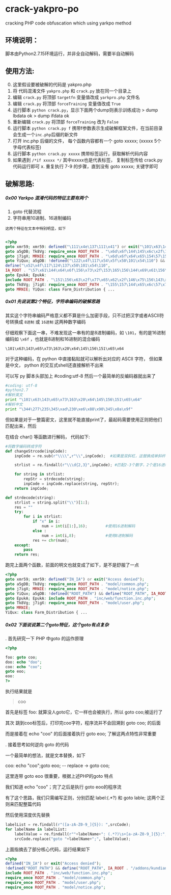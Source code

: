 # crack-yakpro-po
cracking PHP code obfuscation which using yarkpo method


## 环境说明：
  脚本由Python2.7.15环境运行，并非全自动解码，需要半自动解码

## 使用方法:
  0. 这里假设要被破解的代码是 yakpro.php
  1. 将 代码混淆文件 `yakpro.php` 和 `crack.py` 放在同一个目录上
  2. 编辑 `crack.py` 将顶部 `targetfn` 变量值改成 `yarkpro.php` 文件名
  3. 编辑 `crack.py` 将顶部 `forceTraining` 变量值改成 `True`
  4. 运行脚本 `python crack.py`，显示下面两个dump则表示训练成功
     \> dump lbdata ok
     \> dump ifdata ok
  5. 重新编辑 `crack.py` 将顶部  `forceTraining` 改为 `False`
  6. 运行脚本 `python crack.py f` 携带f参数表示生成破解框架文件，在当前目录会生成一个`inc.php`后缀的新文件
  7. 打开 inc.php 后缀的文件， 每个函数内容都有一个 goto xxxxx; (xxxxx 5个字母代表标签)
  8. 运行脚本 `python crack.py xxxxx` 携带标签运行，获取解析代码内容
  9. 如果遇到 `/*if xxxxx */` 其中xxxxx也是代表标签， 复制标签传给 crack.py 代码运行即可
  x. 重复执行 7-9 的步骤，直到没有 goto xxxxx; 关键字即可
  
 



## 破解思路: 

##### 0x00 Yarkpo 混淆代码的特征主要有两个
1. goto 代替流程
2. 字符串用10进制、16进制编码

`这两个特征在文本中特别明显，如下`

``` php

<?php
goto xmr59; xmr59: defined("\111\x4e\137\111\x41") or exit("\101\x63\143\x65\x73\163\x20\x64\145\156\151\x65\x64"); 
goto a5gDB; Tk8Vg: require_once ROOT_PATH . "\x6d\x6f\144\145\x6c\x2f\143\x6f\x6d\x6d\x6f\x6e\x2e\160\150\160"; 
goto j7igX; MRNIE: require_once ROOT_PATH . "\x6d\x6f\x64\x65\154\57\156\157\x74\x69\143\x65\56\160\x68\x70"; 
goto YiQux; a5gDB: !defined("\122\x4f\117\x54\x5f\x50\101\x54\110") && 
define("\x52\x4f\117\124\137\x50\101\x54\110", 
IA_ROOT . "\57\x61\144\x64\x6f\156\x73\x2f\153\165\156\144\x69\x61\156\137\146\141\x72\155\57"); 
goto EpukA; EpukA: 
include ROOT_PATH . "\151\156\x63\x2f\x77\x65\x62\x2f\146\x75\156\143\x74\x69\157\156\56\151\x6e\143\56\160\x68\160"; 
goto Tk8Vg; j7igX: require_once ROOT_PATH . "\155\157\144\x65\x6c\57\x75\163\x65\x72\x2e\x70\x68\160"; 
goto MRNIE; YiQux: class Farm_Distribution { ...
```

##### 0x01 先说说第2个特征，字符串编码的破解思路

其实这个字符串编码严格意义都不算是什么加密手段，只不过把汉字或者ASCII符号转换成 `8进制` 或 `16进制` 这两种数字编码

仔细观察下面这一串，不难发现这一串有的是8进制编码，如 `\101`，有的是16进制编码如 `\x6f` ，也就是8进制和16进制的混合编码

`\101\x63\143\x65\x73\163\x20\x64\145\156\151\x65\x64`

对于这种编码，在 python 中直接黏贴就可以解析出对应的 ASCII 字符， 但如果是中文， python 的交互式shell还直接解析不出来

可以写 py 脚本头部加上 #coding:utf-8 然后一个最简单的反编码器就出来了

``` python
#coding: utf-8
#python2.7
#解析英文
print "\101\x63\143\x65\x73\163\x20\x64\145\156\151\x65\x64"
#解析中文
print "\344\277\235\345\xad\230\xe6\x88\x90\345\x8a\x9f"
```

但如果是对于一整篇密文，这里就不能直接print了，最起码需要使用正则把他们匹配出来，然后

在结合 char() 等函数进行解码， 代码如下:

``` python
#将数字编码转成字符
def changeStrcode(inpCode):
    inpCode = re.sub(r"\\\\",r"\\",inpCode);  #如果是双斜杠，这替换成单斜杆

    strlist = re.findall(r"\\\d{2,3}",inpCode); #匹配2-3个数字，2个是16进制 3个是8进制

    for string in strlist:
        repStr = strdecode(string);
        inpCode = inpCode.replace(string, repStr);
    return inpCode;

def strdecode(string):
    strlist = string.split("\\")[1:];
    res = ""
    try:
        for i in strlist:
            if "x" in i:
                num = int(i[1:],16);        #使用16进制解码
            else :
                num = int(i,8);             #使用8进制解码
            res += chr(num);
    except:
        pass
    return res;
```

跑完上面两个函数，前面的明文也就变成了如下，是不是舒服了一点
``` PHP
<?php
goto xmr59; xmr59: defined("IN_IA") or exit("Access denied"); 
goto a5gDB; Tk8Vg: require_once ROOT_PATH . "model/common.php"; 
goto j7igX; MRNIE: require_once ROOT_PATH . "model/notice.php"; 
goto YiQux; a5gDB: !defined("ROOT_PATH") && define("ROOT_PATH", IA_ROOT . "/addons/kundian_farm/"); 
goto EpukA; EpukA: include ROOT_PATH . "inc/web/function.inc.php"; 
goto Tk8Vg; j7igX: require_once ROOT_PATH . "model/user.php"; 
goto MRNIE; 
YiQux: class Farm_Distribution { ...
```

##### 0x02 下面说说第二个goto特征，这个goto有点复杂

. 首先研究一下 PHP 中goto 的运作原理

```PHP
<?php

foo: goto coo;
doo: echo "doo";
coo: echo "coo";
goto eoo;
eoo:
?>
```
执行结果就是
> coo

首先是标签 foo: 就算没人goto它，它一样也会被执行，所以 goto coo;被运行了

其次 跳到coo标签后，打印完coo字符，程序流并不会回溯到 goto coo; 的后面

而是接着在 echo "coo" 的后面接着执行 goto eoo; 了解这两点特性非常重要


. 接着思考如何逆向 goto 的代码

一个最简单的想法，就是文本替换，如下

coo: echo "coo";goto eoo;    -- replace ->   goto coo;

这里连带 goto eoo 很重要，根据上述PHP的goto 特点

我们知道 echo "coo"；完了之后是执行 goto eoo的程序流

有了这个思路，我们只需编写正则，分别匹配 label:(.\*?) 和 goto lable; 这两个正则来匹配整篇代码

然后使用深度优先替换

``` python
labelList = re.findall(r"([a-zA-Z0-9_]{5}): ",srcCode);
for labelName in labelList:
    labelValue = re.findall(r""+labelName+": (.*?)\s+[a-zA-Z0-9_]{5}:", srcCode)[0];
    srcCode.replace("goto "+labelName+";", labelValue);
```
上面指摘去了部分核心代码，运行结果如下
``` PHP
<?php
defined("IN_IA") or exit("Access denied");
!defined("ROOT_PATH") && define("ROOT_PATH", IA_ROOT . "/addons/kundian_farm/");
include ROOT_PATH . "inc/web/function.inc.php";
require_once ROOT_PATH . "model/common.php";
require_once ROOT_PATH . "model/user.php";
require_once ROOT_PATH . "model/notice.php";
```

